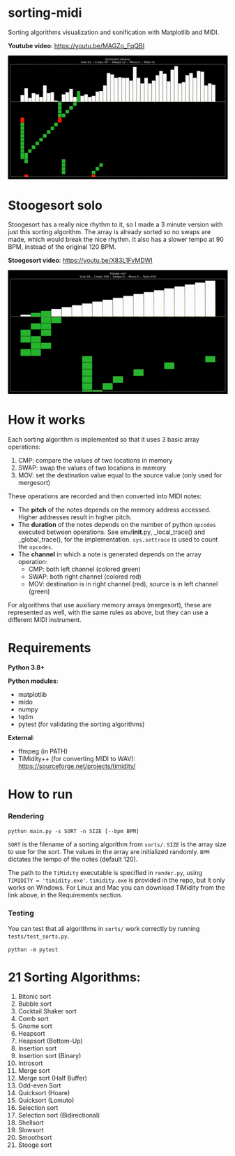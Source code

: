 # sorting-midi
Sorting algorithms visualization and sonification with Matplotlib and MIDI.

**Youtube video**: https://youtu.be/MAGZo_FqQBI

![preview](./static/github_preview.GIF)

# Stoogesort solo
Stoogesort has a really nice rhythm to it, so I made a 3 minute version with just this sorting algorithm. The array is already sorted so no swaps are made, which would break the nice rhythm. It also has a slower tempo at 90 BPM, instead of the original 120 BPM.

**Stoogesort video**: https://youtu.be/X83L1FvMDWI

![stoogesort_preview](./static/stoogesort_preview.GIF)

# How it works
Each sorting algorithm is implemented so that it uses 3 basic array operations:
1. CMP: compare the values of two locations in memory
2. SWAP: swap the values of two locations in memory
3. MOV: set the destination value equal to the source value (only used for mergesort)

These operations are recorded and then converted into MIDI notes:
- The **pitch** of the notes depends on the memory address accessed. Higher addresses result in higher pitch.
- The **duration** of the notes depends on the number of python `opcodes` executed between operations. See env/__init__.py, _local_trace() and _global_trace(), for the implementation. `sys.settrace` is used to count the `opcodes`.
- The **channel** in which a note is generated depends on the array operation:
    - CMP: both left channel (colored green)
    - SWAP: both right channel (colored red)
    - MOV: destination is in right channel (red), source is in left channel (green)

For algorithms that use auxiliary memory arrays (mergesort), these are represented as well, with the same rules as above, but they can use a different MIDI instrument.

# Requirements
**Python 3.8+**

**Python modules**:
- matplotlib
- mido
- numpy
- tqdm
- pytest (for validating the sorting algorithms)

**External**:
- ffmpeg (in PATH)
- TiMidity++ (for converting MIDI to WAV): https://sourceforge.net/projects/timidity/

# How to run
### Rendering
```
python main.py -s SORT -n SIZE [--bpm BPM]
```
`SORT` is the filename of a sorting algorithm from `sorts/`. `SIZE` is the array size to use for the sort. The values in the array are initialized randomly. `BPM` dictates the tempo of the notes (default 120). 

The path to the `TiMidity` executable is specified in `render.py`, using `TIMIDITY = 'timidity.exe'`. `timidity.exe` is provided in the repo, but it only works on Windows. For Linux and Mac you can download TiMidity from the link above, in the Requirements section.

### Testing

You can test that all algorithms in `sorts/` work correctly by running `tests/test_sorts.py`.
```
python -m pytest
```

# 21 Sorting Algorithms:
1. Bitonic sort
2. Bubble sort
3. Cocktail Shaker sort
4. Comb sort
5. Gnome sort
6. Heapsort
7. Heapsort (Bottom-Up)
8. Insertion sort
9. Insertion sort (Binary)
10. Introsort
11. Merge sort
12. Merge sort (Half Buffer)
13. Odd-even Sort
14. Quicksort (Hoare)
15. Quicksort (Lomuto)
16. Selection sort
17. Selection sort (Bidirectional)
18. Shellsort
19. Slowsort
20. Smoothsort
21. Stooge sort 


